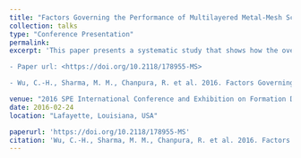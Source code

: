 ```yaml
---
title: "Factors Governing the Performance of Multilayered Metal-Mesh Screens"
collection: talks
type: "Conference Presentation"
permalink:
excerpt: 'This paper presents a systematic study that shows how the overlap between different mesh layers, the alignment of the protection and support layers, and the relative pore-size ratio, defined as the ratio of pore size of the protection/support layer to that of the filter layer, have a large impact on the sand-retention performance of an MMS. The pore-size distribution (PoSD) of multilayered plain-square-mesh (PSM) and plain-Dutch-weave (PDW) screens is calculated with a novel numerical technique. Influences of screen sintering, coupon sampling, and screen designs on the PoSD of a screen are modeled by varying the layer overlap, shifting the layer alignment, and modifying the design of the protection and support layers. The PoSD data are used as an input into an analytical model for evaluating sand production of PSM screens in slurry-type sand-retention tests (SRTs) for screen-design optimization.

- Paper url: <https://doi.org/10.2118/178955-MS>

- Wu, C.-H., Sharma, M. M., Chanpura, R. et al. 2016. Factors Governing the Performance of Multilayered Metal-Mesh Screens. Paper SPE-178955-MS was presented at the SPE International Conference and Exhibition on Formation Damage, Lafayette, Louisiana, USA, 24–26 February.'

venue: "2016 SPE International Conference and Exhibition on Formation Damage, Lafayette, Louisiana, USA, 24–26 February"
date: 2016-02-24
location: "Lafayette, Louisiana, USA"

paperurl: 'https://doi.org/10.2118/178955-MS'
citation: 'Wu, C.-H., Sharma, M. M., Chanpura, R. et al. 2016. Factors Governing the Performance of Multilayered Metal-Mesh Screens. Paper SPE-178955-MS was presented at the SPE International Conference and Exhibition on Formation Damage, Lafayette, Louisiana, USA, 24–26 February.'
---
```

